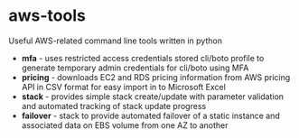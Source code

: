 # aws-tools

Useful AWS-related command line tools written in python

- **mfa** - uses restricted access credentials stored cli/boto profile to generate temporary admin credentials for cli/boto using MFA
- **pricing** - downloads EC2 and RDS pricing information from AWS pricing API in CSV format for easy import in to Microsoft Excel
- **stack** - provides simple stack create/update with parameter validation and automated tracking of stack update progress
- **failover** - stack to provide automated failover of a static instance and associated data on EBS volume from one AZ to another

